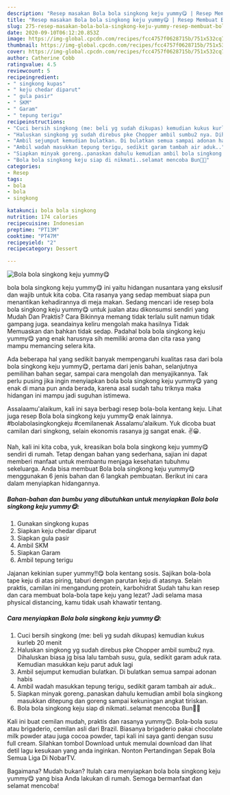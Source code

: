 ```yaml
---
description: "Resep masakan Bola bola singkong keju yummy😋 | Resep Membuat Bola bola singkong keju yummy😋 Yang Enak Banget"
title: "Resep masakan Bola bola singkong keju yummy😋 | Resep Membuat Bola bola singkong keju yummy😋 Yang Enak Banget"
slug: 275-resep-masakan-bola-bola-singkong-keju-yummy-resep-membuat-bola-bola-singkong-keju-yummy-yang-enak-banget
date: 2020-09-10T06:12:20.853Z
image: https://img-global.cpcdn.com/recipes/fcc4757f0628715b/751x532cq70/bola-bola-singkong-keju-yummy😋-foto-resep-utama.jpg
thumbnail: https://img-global.cpcdn.com/recipes/fcc4757f0628715b/751x532cq70/bola-bola-singkong-keju-yummy😋-foto-resep-utama.jpg
cover: https://img-global.cpcdn.com/recipes/fcc4757f0628715b/751x532cq70/bola-bola-singkong-keju-yummy😋-foto-resep-utama.jpg
author: Catherine Cobb
ratingvalue: 4.5
reviewcount: 5
recipeingredient:
- " singkong kupas"
- " keju chedar diparut"
- " gula pasir"
- " SKM"
- " Garam"
- " tepung terigu"
recipeinstructions:
- "Cuci bersih singkong (me: beli yg sudah dikupas) kemudian kukus kurleb 20 menit"
- "Haluskan singkong yg sudah direbus pke Chopper ambil sumbu2 nya. Dihaluskan biasa jg bisa lalu tambah susu, gula, sedikit garam aduk rata. Kemudian masukkan keju parut aduk lagi"
- "Ambil sejumput kemudian bulatkan. Di bulatkan semua sampai adonan habis"
- "Ambil wadah masukkan tepung terigu, sedikit garam tambah air aduk.."
- "Siapkan minyak goreng..panaskan dahulu kemudian ambil bola singkong masukkan ditepung dan goreng sampai kekuningan angkat tiriskan."
- "Bola bola singkong keju siap di nikmati..selamat mencoba Bun🙏😍"
categories:
- Resep
tags:
- bola
- bola
- singkong

katakunci: bola bola singkong 
nutrition: 174 calories
recipecuisine: Indonesian
preptime: "PT13M"
cooktime: "PT47M"
recipeyield: "2"
recipecategory: Dessert

---
```



![Bola bola singkong keju yummy😋](https://img-global.cpcdn.com/recipes/fcc4757f0628715b/751x532cq70/bola-bola-singkong-keju-yummy😋-foto-resep-utama.jpg)


bola bola singkong keju yummy😋 ini yaitu hidangan nusantara yang ekslusif dan wajib untuk kita coba. Cita rasanya yang sedap membuat siapa pun menantikan kehadirannya di meja makan.
Sedang mencari ide resep bola bola singkong keju yummy😋 untuk jualan atau dikonsumsi sendiri yang Mudah Dan Praktis? Cara Bikinnya memang tidak terlalu sulit namun tidak gampang juga. seandainya keliru mengolah maka hasilnya Tidak Memuaskan dan bahkan tidak sedap. Padahal bola bola singkong keju yummy😋 yang enak harusnya sih memiliki aroma dan cita rasa yang mampu memancing selera kita.

Ada beberapa hal yang sedikit banyak mempengaruhi kualitas rasa dari bola bola singkong keju yummy😋, pertama dari jenis bahan, selanjutnya pemilihan bahan segar, sampai cara mengolah dan menyajikannya. Tak perlu pusing jika ingin menyiapkan bola bola singkong keju yummy😋 yang enak di mana pun anda berada, karena asal sudah tahu triknya maka hidangan ini mampu jadi suguhan istimewa.

Assalaamu&#39;alaikum, kali ini saya berbagi resep bola-bola kentang keju. Lihat juga resep Bola bola singkong keju yummy😋 enak lainnya. #bolabolasingkongkeju #cemilanenak Assalamu&#39;alaikum. Yuk dicoba buat camilan dari singkong, selain ekonomis rasanya jg sangat enak. ✌😀.


Nah, kali ini kita coba, yuk, kreasikan bola bola singkong keju yummy😋 sendiri di rumah. Tetap dengan bahan yang sederhana, sajian ini dapat memberi manfaat untuk membantu menjaga kesehatan tubuhmu sekeluarga. Anda bisa membuat Bola bola singkong keju yummy😋 menggunakan 6 jenis bahan dan 6 langkah pembuatan. Berikut ini cara dalam menyiapkan hidangannya.

<!--inarticleads1-->

##### Bahan-bahan dan bumbu yang dibutuhkan untuk menyiapkan Bola bola singkong keju yummy😋:

1. Gunakan  singkong kupas
1. Siapkan  keju chedar diparut
1. Siapkan  gula pasir
1. Ambil  SKM
1. Siapkan  Garam
1. Ambil  tepung terigu


Jajanan kekinian super yummy!!😋 bola kentang sosis. Sajikan bola-bola tape keju di atas piring, taburi dengan parutan keju di atasnya. Selain praktis, camilan ini mengandung protein, karbohidrat Sudah tahu kan resep dan cara membuat bola-bola tape keju yang lezat? Jadi selama masa physical distancing, kamu tidak usah khawatir tentang. 

<!--inarticleads2-->

##### Cara menyiapkan Bola bola singkong keju yummy😋:

1. Cuci bersih singkong (me: beli yg sudah dikupas) kemudian kukus kurleb 20 menit
1. Haluskan singkong yg sudah direbus pke Chopper ambil sumbu2 nya. Dihaluskan biasa jg bisa lalu tambah susu, gula, sedikit garam aduk rata. Kemudian masukkan keju parut aduk lagi
1. Ambil sejumput kemudian bulatkan. Di bulatkan semua sampai adonan habis
1. Ambil wadah masukkan tepung terigu, sedikit garam tambah air aduk..
1. Siapkan minyak goreng..panaskan dahulu kemudian ambil bola singkong masukkan ditepung dan goreng sampai kekuningan angkat tiriskan.
1. Bola bola singkong keju siap di nikmati..selamat mencoba Bun🙏😍


Kali ini buat cemilan mudah, praktis dan rasanya yummy😊. Bola-bola susu atau brigaderio, cemilan asli dari Brazil. Biasanya brigaderio pakai chocolate milk powder atau juga cocoa powder, tapi kali ini saya ganti dengan susu full cream. Silahkan tombol Download untuk memulai download dan lihat detil lagu kesukaan yang anda inginkan. Nonton Pertandingan Sepak Bola Semua Liga Di NobarTV. 

Bagaimana? Mudah bukan? Itulah cara menyiapkan bola bola singkong keju yummy😋 yang bisa Anda lakukan di rumah. Semoga bermanfaat dan selamat mencoba!
